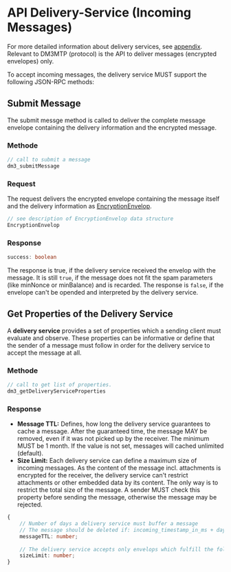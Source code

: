 # API Delivery-Service (Incoming Messages)

For more detailed information about delivery services, see [appendix](mtp-appendix.md#appendix). Relevant to DM3MTP (protocol) is the API to deliver messages (encrypted envelopes) only.

To accept incoming messages, the delivery service MUST support the following JSON-RPC methods:

## Submit Message

The submit messge method is called to deliver the complete message envelope containing the delivery information and the encrypted message.

### Methode

```TypeScript
// call to submit a message
dm3_submitMessage 
```

### Request

The request delivers the encrypted envelope containing the message itself and the delivery information as [EncryptionEnvelop](mtp-transport.md#encryption-envelop-data-structure).

```TypeScript
// see description of EncryptionEnvelop data structure
EncryptionEnvelop
```

### Response

```TypeScript
success: boolean
```

The response is true, if the delivery service received the envelop with the message. It is still ``true``, if the message does not fit the spam parameters (like minNonce or minBalance) and is recarded.
The response is ``false``, if the envelope can't be opended and interpreted by the delivery service.

## Get Properties of the Delivery Service

A **delivery service** provides a set of properties which a sending client must evaluate and observe. These properties can be informative or define that the sender of a message must follow in order for the delivery service to accept the message at all.

### Methode

```TypeScript
// call to get list of properties. 
dm3_getDeliveryServiceProperties
```

### Response

* **Message TTL:** Defines, how long the delivery service guarantees to cache a message. After the guaranteed time, the message MAY be removed, even if it was not picked up by the receiver. The minimum MUST be 1 month. If the value is not set, messages will cached unlimited (default).
* **Size Limit:** Each delivery service can define a maximum size of incoming messages. As the content of the message incl. attachments is encrypted for the receiver, the delivery service can't restrict attachments or other embedded data by its content. The only way is to restrict the total size of the message.
A sender MUST check this property before sending the message, otherwise the message may be rejected.

```TypeScript
{
    // Number of days a delivery service must buffer a message
    // The message should be deleted if: incoming_timestamp_in_ms + days_to_ms(messageTTL) < now_in_ms
    messageTTL: number;
  
    // The delivery service accepts only envelops which fulfill the following condition: sizeInBytes(envelop) <= sizeLimit
    sizeLimit: number; 
}
```
